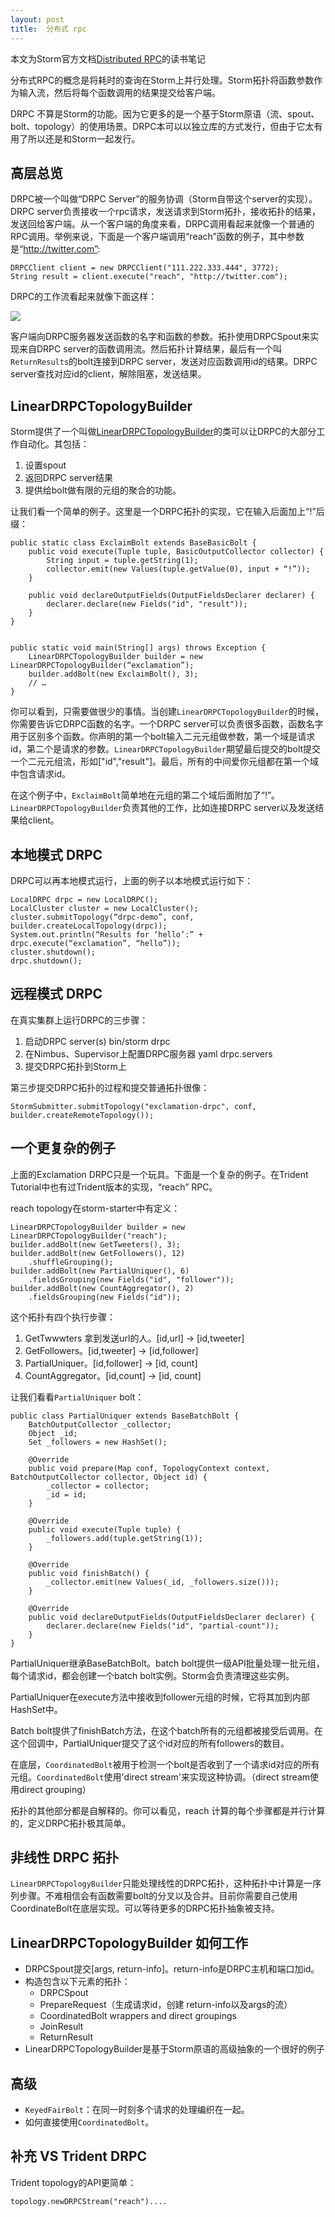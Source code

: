 ```yaml
---
layout: post
title:  分布式 rpc
---
```


本文为Storm官方文档[Distributed RPC](http://storm.incubator.apache.org/documentation/Distributed-RPC.html)的读书笔记

分布式RPC的概念是将耗时的查询在Storm上并行处理。Storm拓扑将函数参数作为输入流，然后将每个函数调用的结果提交给客户端。

DRPC 不算是Storm的功能。因为它更多的是一个基于Storm原语（流、spout、bolt、topology）的使用场景。DRPC本可以以独立库的方式发行，但由于它太有用了所以还是和Storm一起发行。

## 高层总览

DRPC被一个叫做“DRPC Server”的服务协调（Storm自带这个server的实现）。DRPC server负责接收一个rpc请求，发送请求到Storm拓扑，接收拓扑的结果，发送回给客户端。从一个客户端的角度来看，DRPC调用看起来就像一个普通的RPC调用。举例来说，下面是一个客户端调用“reach”函数的例子，其中参数是“http://twitter.com”:

    DRPCClient client = new DRPCClient("111.222.333.444", 3772); 
    String result = client.execute("reach", "http://twitter.com");

DRPC的工作流看起来就像下面这样：

![](http://storm.incubator.apache.org/documentation/images/drpc-workflow.png)

客户端向DRPC服务器发送函数的名字和函数的参数。拓扑使用DRPCSpout来实现来自DRPC server的函数调用流。然后拓扑计算结果，最后有一个叫`ReturnResults`的bolt连接到DRPC server，发送对应函数调用id的结果。DRPC server查找对应id的client，解除阻塞，发送结果。

## LinearDRPCTopologyBuilder

Storm提供了一个叫做[LinearDRPCTopologyBuilder](http://storm.incubator.apache.org/apidocs/backtype/storm/drpc/LinearDRPCTopologyBuilder.html)的类可以让DRPC的大部分工作自动化。其包括：

1. 设置spout
2. 返回DRPC server结果
3. 提供给bolt做有限的元组的聚合的功能。

让我们看一个简单的例子。这里是一个DRPC拓扑的实现，它在输入后面加上“!”后缀：

    public static class ExclaimBolt extends BaseBasicBolt { 
        public void execute(Tuple tuple, BasicOutputCollector collector) { 
            String input = tuple.getString(1); 
            collector.emit(new Values(tuple.getValue(0), input + “!”)); 
        }

        public void declareOutputFields(OutputFieldsDeclarer declarer) {
            declarer.declare(new Fields("id", "result"));
        }   
    }


    public static void main(String[] args) throws Exception { 
        LinearDRPCTopologyBuilder builder = new LinearDRPCTopologyBuilder(“exclamation”); 
        builder.addBolt(new ExclaimBolt(), 3); 
        // … 
    }

你可以看到，只需要做很少的事情。当创建`LinearDRPCTopologyBuilder`的时候，你需要告诉它DRPC函数的名字。一个DRPC server可以负责很多函数，函数名字用于区别多个函数。你声明的第一个bolt输入二元元组做参数，第一个域是请求id，第二个是请求的参数。`LinearDRPCTopologyBuilder`期望最后提交的bolt提交一个二元元组流，形如["id","result"]。最后，所有的中间爱你元组都在第一个域中包含请求id。

在这个例子中，`ExclaimBolt`简单地在元组的第二个域后面附加了“!”。`LinearDRPCTopologyBuilder`负责其他的工作，比如连接DRPC server以及发送结果给client。

## 本地模式 DRPC

DRPC可以再本地模式运行，上面的例子以本地模式运行如下：

    LocalDRPC drpc = new LocalDRPC(); 
    LocalCluster cluster = new LocalCluster();
    cluster.submitTopology(“drpc-demo”, conf, builder.createLocalTopology(drpc));
    System.out.println(“Results for ‘hello’:” + drpc.execute(“exclamation”, “hello”));
    cluster.shutdown(); 
    drpc.shutdown();

## 远程模式 DRPC

在真实集群上运行DRPC的三步骤：

1. 启动DRPC server(s)  bin/storm drpc
2. 在Nimbus、Supervisor上配置DRPC服务器 yaml drpc.servers
3. 提交DRPC拓扑到Storm上 

第三步提交DRPC拓扑的过程和提交普通拓扑很像：

    StormSubmitter.submitTopology("exclamation-drpc", conf, builder.createRemoteTopology());


## 一个更复杂的例子

上面的Exclamation DRPC只是一个玩具。下面是一个复杂的例子。在Trident Tutorial中也有过Trident版本的实现，“reach” RPC。

reach topology在storm-starter中有定义：

    LinearDRPCTopologyBuilder builder = new LinearDRPCTopologyBuilder("reach"); 
    builder.addBolt(new GetTweeters(), 3); 
    builder.addBolt(new GetFollowers(), 12) 
        .shuffleGrouping(); 
    builder.addBolt(new PartialUniquer(), 6) 
        .fieldsGrouping(new Fields("id", "follower")); 
    builder.addBolt(new CountAggregator(), 2) 
        .fieldsGrouping(new Fields("id"));

这个拓扑有四个执行步骤：

1. GetTwwwters 拿到发送url的人。[id,url] -> [id,tweeter]
2. GetFollowers。[id,tweeter] -> [id,follower]
3. PartialUniquer。[id,follower] -> [id, count]
4. CountAggregator。[id,count] -> [id, count]

让我们看看`PartialUniquer` bolt：

    public class PartialUniquer extends BaseBatchBolt { 
        BatchOutputCollector _collector; 
        Object _id; 
        Set _followers = new HashSet();

        @Override
        public void prepare(Map conf, TopologyContext context, BatchOutputCollector collector, Object id) {
            _collector = collector;
            _id = id;
        }       

        @Override
        public void execute(Tuple tuple) {
            _followers.add(tuple.getString(1));
        }       

        @Override
        public void finishBatch() {
            _collector.emit(new Values(_id, _followers.size()));
        }       

        @Override
        public void declareOutputFields(OutputFieldsDeclarer declarer) {
            declarer.declare(new Fields("id", "partial-count"));
        } 
    }    

PartialUniquer继承BaseBatchBolt。batch bolt提供一级API批量处理一批元组，每个请求id，都会创建一个batch bolt实例。Storm会负责清理这些实例。

PartialUniquer在execute方法中接收到follower元组的时候，它将其加到内部HashSet中。

Batch bolt提供了finishBatch方法，在这个batch所有的元组都被接受后调用。在这个回调中，PartialUniquer提交了这个id对应的所有followers的数目。

在底层，`CoordinatedBolt`被用于检测一个bolt是否收到了一个请求id对应的所有元组。`CoordinatedBolt`使用'direct stream'来实现这种协调。（direct stream使用direct grouping）

拓扑的其他部分都是自解释的。你可以看见，reach 计算的每个步骤都是并行计算的，定义DRPC拓扑极其简单。

## 非线性 DRPC 拓扑

`LinearDRPCTopologyBuilder`只能处理线性的DRPC拓扑，这种拓扑中计算是一序列步骤。不难相信会有函数需要bolt的分叉以及合并。目前你需要自己使用CoordinateBolt在底层实现。可以等待更多的DRPC拓扑抽象被支持。

## LinearDRPCTopologyBuilder 如何工作

+ DRPCSpout提交[args, return-info]。return-info是DRPC主机和端口加id。
+ 构造包含以下元素的拓扑：
    + DRPCSpout
    + PrepareRequest（生成请求id，创建 return-info以及args的流）
    + CoordinatedBolt wrappers and direct groupings
    + JoinResult
    + ReturnResult
+ LinearDRPCTopologyBuilder是基于Storm原语的高级抽象的一个很好的例子


## 高级

+ `KeyedFairBolt`：在同一时刻多个请求的处理编织在一起。
+ 如何直接使用`CoordinatedBolt`。

## 补充 VS Trident DRPC

Trident topology的API更简单：

    topology.newDRPCStream("reach")....